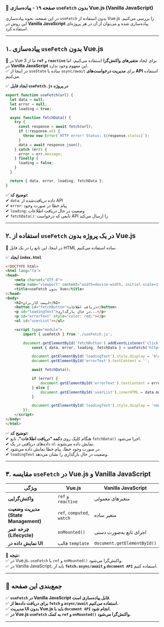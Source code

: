 ### **📌 صفحه ۱۹ - پیاده‌سازی `useFetch` بدون Vue.js (Vanilla JavaScript)**  

در این صفحه، نحوه پیاده‌سازی `useFetch` بدون استفاده از Vue.js را بررسی می‌کنیم. این روش در **Vanilla JavaScript** پیاده‌سازی شده و می‌توان از آن در هر پروژه‌ای استفاده کرد.  

---

## **۱. پیاده‌سازی `useFetch` بدون Vue.js**  

📌 در Vue 3 ما از **`ref`** و **`reactive`** برای ایجاد **متغیرهای واکنش‌گرا** استفاده می‌کنیم، اما در **Vanilla JavaScript** این مفهوم وجود ندارد.  
✅ در اینجا از `useState` ساده با `async/await` برای **مدیریت درخواست‌های API** استفاده می‌کنیم.  

✅ **ایجاد فایل `useFetch.js` در پروژه**  

```js
export function useFetch(url) {
  let data = null;
  let error = null;
  let loading = true;

  async function fetchData() {
    try {
      const response = await fetch(url);
      if (!response.ok) {
        throw new Error(`HTTP error! Status: ${response.status}`);
      }
      data = await response.json();
    } catch (err) {
      error = err.message;
    } finally {
      loading = false;
    }
  }

  return { data, error, loading, fetchData };
}
```

✅ **توضیح کد:**  
✔ `data`: داده دریافت‌شده از API  
✔ `error`: پیام خطا در صورت وجود  
✔ `loading`: وضعیت در حال دریافت اطلاعات  
✔ `fetchData()`: تابعی که درخواست API را ارسال می‌کند  

---

## **۲. استفاده از `useFetch` در یک پروژه بدون Vue.js**  

📌 در اینجا، این تابع را در یک فایل HTML ساده استفاده می‌کنیم.  

✅ **ایجاد `index.html`**  

```html
<!DOCTYPE html>
<html lang="fa">
<head>
    <meta charset="UTF-8">
    <meta name="viewport" content="width=device-width, initial-scale=1.0">
    <title>useFetch بدون Vue</title>
</head>
<body>
    <h2>لیست کاربران</h2>
    <button id="fetchButton">دریافت اطلاعات</button>
    <p id="loadingText">در حال بارگذاری...</p>
    <p id="errorText" style="color: red;"></p>
    <ul id="userList"></ul>

    <script type="module">
        import { useFetch } from './useFetch.js';

        document.getElementById('fetchButton').addEventListener('click', async () => {
            const { data, error, loading, fetchData } = useFetch('https://jsonplaceholder.typicode.com/users');

            document.getElementById('loadingText').style.display = 'block';
            document.getElementById('errorText').textContent = '';

            await fetchData();

            if (error) {
                document.getElementById('errorText').textContent = error;
            } else {
                document.getElementById('userList').innerHTML = data.map(user => `<li>${user.name}</li>`).join('');
            }

            document.getElementById('loadingText').style.display = 'none';
        });
    </script>
</body>
</html>
```

✅ **توضیح کد:**  
✔ هنگام کلیک روی **دکمه "دریافت اطلاعات"**، تابع `fetchData()` اجرا می‌شود.  
✔ داده‌های دریافتی در یک `ul` نمایش داده می‌شوند.  
✔ در صورت وجود خطا، پیام خطا نمایش داده می‌شود.  
✔ `loadingText` وضعیت در حال بارگذاری را نشان می‌دهد.  

---

## **۳. مقایسه `useFetch` در Vue.js و Vanilla JavaScript**  

| ویژگی | Vue.js | Vanilla JavaScript |
|--------|--------|------------------|
| **واکنش‌گرایی** | `ref` و `reactive` | متغیرهای معمولی |
| **مدیریت وضعیت (State Management)** | `ref`, `computed`, `watch` | متغیر ساده |
| **چرخه عمر (Lifecycle)** | `onMounted()` | اجرای تابع به‌صورت دستی |
| **نمایش داده در UI** | قالب `template` | `document.getElementById()` |

📌 **نتیجه:**  
✅ در Vue.js، `useFetch` با `ref` و `onMounted()` واکنش‌گرا می‌شود.  
✅ در Vanilla JavaScript، باید از **`fetch`، `async/await` و `document API`** استفاده کنیم.  

---

## **📌 جمع‌بندی این صفحه**  

✅ **`useFetch` در Vanilla JavaScript قابل پیاده‌سازی است.**  
✅ **برای دریافت داده‌ها از `fetch` و `async/await` استفاده می‌کنیم.**  
✅ **مدیریت UI بدون Vue.js باید با `document API` انجام شود.**  
✅ **در Vue.js `useFetch` به کمک `ref` و `onMounted()` واکنش‌گرا می‌شود.**  

---

